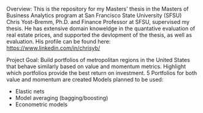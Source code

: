 Overview:
This is the repository for my Masters' thesis in the Masters of Business Analytics program at San Francisco State University (SFSU) <br>
Chris Yost-Bremm, Ph.D. and Finance Professor at SFSU, supervised my thesis. He has extensive domain knoweldge in the quantative evaluation of real estate prices, and supported the devlopment of the thesis, as well as evaluation. His profile can be found here: https://www.linkedin.com/in/chrisyb/

Project Goal:
Build portfolios of metropolitan regions in the United States that behave similarly based on value and momentum metrics. Highlight which portfolios provide the best return on investment. 5 Portfolios for both value and momentum are created 
Models planned to be used:
* Elastic nets
* Model averaging (bagging/boosting)
* Econometric models

